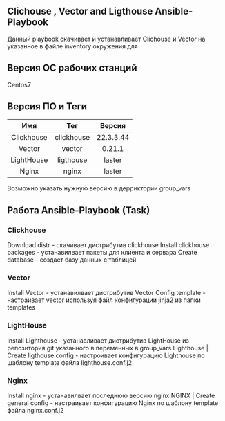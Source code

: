 ## Clichouse , Vector and Ligthouse  Ansible-Playbook
Данный playbook скачивает и устанавливает Clichouse и Vector на указанное в файле inventory окружения для 

## Версия ОС рабочих станций
Centos7
## Версия ПО и Теги
| Имя | Тег | Версия | 
| :-----:| :-----:|:-----:|
|Clickhouse |сlickhouse |22.3.3.44 |
|Vector|vector|0.21.1|
|LightHouse |ligthouse| laster |
|Nginx|nginx | laster|

Возможно указать нужную версию в дерриктории group_vars



## Работа Ansible-Playbook (Task)
### Clickhouse 
Download  distr  - скачивает дистрибутив clickhouse 
Install clickhouse packages - устанавилвает пакеты для клиента и сервара 
Create database - создает базу данных с таблицей 

### Vector  
Install Vector - устанавилвает дистрибутив  Vector
Config template - настраивает vector используя файл конфигурации jinja2 из папки templates


### LightHouse
Install Lighthouse - устанавливает дистрибутив LightHouse из репозитория git указанного в переменных в group_vars
Lighthouse | Create ligthouse config - настроивает конфигурацию Lighthouse  по шаблону template файла lighthouse.conf.j2 

### Nginx
Install nginx - устанавилвает последнюю версию nginx 
NGINX | Create general config - настраивает конфигурацию Nginx по шаблону template файла nginx.conf.j2
